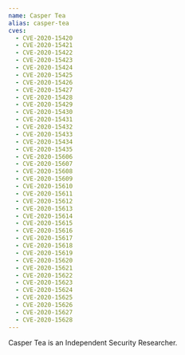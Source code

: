 ```yaml
---
name: Casper Tea
alias: casper-tea
cves:
  - CVE-2020-15420
  - CVE-2020-15421
  - CVE-2020-15422
  - CVE-2020-15423
  - CVE-2020-15424
  - CVE-2020-15425
  - CVE-2020-15426
  - CVE-2020-15427
  - CVE-2020-15428
  - CVE-2020-15429
  - CVE-2020-15430
  - CVE-2020-15431
  - CVE-2020-15432
  - CVE-2020-15433
  - CVE-2020-15434
  - CVE-2020-15435
  - CVE-2020-15606
  - CVE-2020-15607
  - CVE-2020-15608
  - CVE-2020-15609
  - CVE-2020-15610
  - CVE-2020-15611
  - CVE-2020-15612
  - CVE-2020-15613
  - CVE-2020-15614
  - CVE-2020-15615
  - CVE-2020-15616
  - CVE-2020-15617
  - CVE-2020-15618
  - CVE-2020-15619
  - CVE-2020-15620
  - CVE-2020-15621
  - CVE-2020-15622
  - CVE-2020-15623
  - CVE-2020-15624
  - CVE-2020-15625
  - CVE-2020-15626
  - CVE-2020-15627
  - CVE-2020-15628
---
```

Casper Tea is an Independent Security Researcher.
